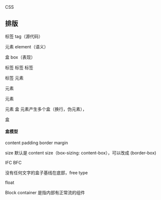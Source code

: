 CSS

## 排版	

标签 tag（源代码） 

元素 element（语义）

 盒 box（表现）

标签 标签 标签

标签 元素

元素

元素

元素 盒 元素产生多个盒（换行，伪元素），

盒

#### 盒模型

content padding border margin

size 默认是 content size（box-sizing: content-box），可以改成 (border-box)



IFC BFC

没有任何文字的盒子基线在底部，free type

float

Block container 是指内部有正常流的组件